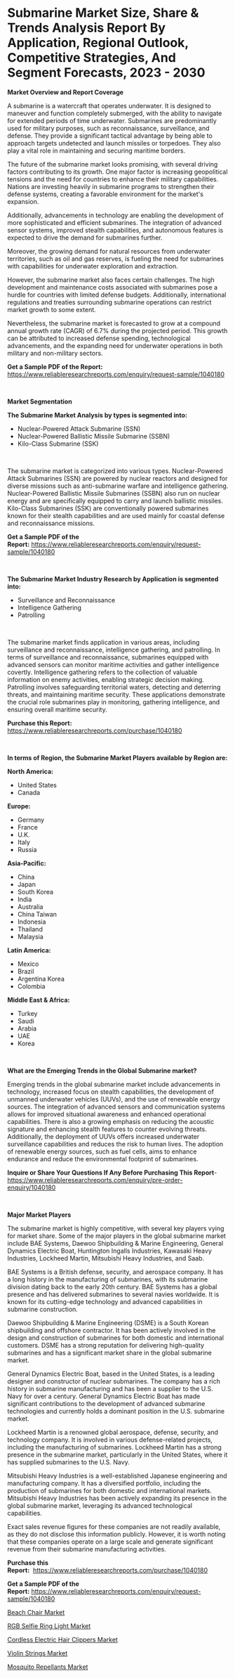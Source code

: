 <p><h1>Submarine Market Size, Share & Trends Analysis Report By Application, Regional Outlook, Competitive Strategies, And Segment Forecasts, 2023 - 2030</h1></p><p><strong>Market Overview and Report Coverage</strong></p>
<p><p>A submarine is a watercraft that operates underwater. It is designed to maneuver and function completely submerged, with the ability to navigate for extended periods of time underwater. Submarines are predominantly used for military purposes, such as reconnaissance, surveillance, and defense. They provide a significant tactical advantage by being able to approach targets undetected and launch missiles or torpedoes. They also play a vital role in maintaining and securing maritime borders.</p><p>The future of the submarine market looks promising, with several driving factors contributing to its growth. One major factor is increasing geopolitical tensions and the need for countries to enhance their military capabilities. Nations are investing heavily in submarine programs to strengthen their defense systems, creating a favorable environment for the market's expansion.</p><p>Additionally, advancements in technology are enabling the development of more sophisticated and efficient submarines. The integration of advanced sensor systems, improved stealth capabilities, and autonomous features is expected to drive the demand for submarines further.</p><p>Moreover, the growing demand for natural resources from underwater territories, such as oil and gas reserves, is fueling the need for submarines with capabilities for underwater exploration and extraction.</p><p>However, the submarine market also faces certain challenges. The high development and maintenance costs associated with submarines pose a hurdle for countries with limited defense budgets. Additionally, international regulations and treaties surrounding submarine operations can restrict market growth to some extent.</p><p>Nevertheless, the submarine market is forecasted to grow at a compound annual growth rate (CAGR) of 6.7% during the projected period. This growth can be attributed to increased defense spending, technological advancements, and the expanding need for underwater operations in both military and non-military sectors.</p></p>
<p><strong>Get a Sample PDF of the Report:</strong> <a href="https://www.reliableresearchreports.com/enquiry/request-sample/1040180">https://www.reliableresearchreports.com/enquiry/request-sample/1040180</a></p>
<p>&nbsp;</p>
<p><strong>Market Segmentation</strong></p>
<p><strong>The Submarine Market Analysis by types is segmented into:</strong></p>
<p><ul><li>Nuclear-Powered Attack Submarine (SSN)</li><li>Nuclear-Powered Ballistic Missile Submarine (SSBN)</li><li>Kilo-Class Submarine (SSK)</li></ul></p>
<p>&nbsp;</p>
<p><p>The submarine market is categorized into various types. Nuclear-Powered Attack Submarines (SSN) are powered by nuclear reactors and designed for diverse missions such as anti-submarine warfare and intelligence gathering. Nuclear-Powered Ballistic Missile Submarines (SSBN) also run on nuclear energy and are specifically equipped to carry and launch ballistic missiles. Kilo-Class Submarines (SSK) are conventionally powered submarines known for their stealth capabilities and are used mainly for coastal defense and reconnaissance missions.</p></p>
<p><strong>Get a Sample PDF of the Report:</strong>&nbsp;<a href="https://www.reliableresearchreports.com/enquiry/request-sample/1040180">https://www.reliableresearchreports.com/enquiry/request-sample/1040180</a></p>
<p>&nbsp;</p>
<p><strong>The Submarine Market Industry Research by Application is segmented into:</strong></p>
<p><ul><li>Surveillance and Reconnaissance</li><li>Intelligence Gathering</li><li>Patrolling</li></ul></p>
<p>&nbsp;</p>
<p><p>The submarine market finds application in various areas, including surveillance and reconnaissance, intelligence gathering, and patrolling. In terms of surveillance and reconnaissance, submarines equipped with advanced sensors can monitor maritime activities and gather intelligence covertly. Intelligence gathering refers to the collection of valuable information on enemy activities, enabling strategic decision making. Patrolling involves safeguarding territorial waters, detecting and deterring threats, and maintaining maritime security. These applications demonstrate the crucial role submarines play in monitoring, gathering intelligence, and ensuring overall maritime security.</p></p>
<p><strong>Purchase this Report:</strong>&nbsp; <a href="https://www.reliableresearchreports.com/purchase/1040180">https://www.reliableresearchreports.com/purchase/1040180</a></p>
<p>&nbsp;</p>
<p><strong>In terms of Region, the Submarine Market Players available by Region are:</strong></p>
<p>
    <p> <strong> North America: </strong>
        <ul>
            <li>United States</li>
            <li>Canada</li>
        </ul>
        </p> 
    <p> <strong> Europe: </strong>
        <ul>
            <li>Germany</li>
            <li>France</li>
            <li>U.K.</li>
            <li>Italy</li>
            <li>Russia</li>
        </ul>
        </p> 
    <p> <strong> Asia-Pacific: </strong>
        <ul>
            <li>China</li>
            <li>Japan</li>
            <li>South Korea</li>
            <li>India</li>
            <li>Australia</li>
            <li>China Taiwan</li>
            <li>Indonesia</li>
            <li>Thailand</li>
            <li>Malaysia</li>
        </ul>
        </p> 
    <p> <strong> Latin America: </strong>
        <ul>
            <li>Mexico</li>
            <li>Brazil</li>
            <li>Argentina Korea</li>
            <li>Colombia</li>
        </ul>
        </p> 
    <p> <strong> Middle East & Africa: </strong>
        <ul>
            <li>Turkey</li>
            <li>Saudi</li>
            <li>Arabia</li>
            <li>UAE</li>
            <li>Korea</li>
        </ul>
    </p>
    </p>
<p>&nbsp;</p>
<p><strong>What are the Emerging Trends in the Global Submarine market?</strong></p>
<p><p>Emerging trends in the global submarine market include advancements in technology, increased focus on stealth capabilities, the development of unmanned underwater vehicles (UUVs), and the use of renewable energy sources. The integration of advanced sensors and communication systems allows for improved situational awareness and enhanced operational capabilities. There is also a growing emphasis on reducing the acoustic signature and enhancing stealth features to counter evolving threats. Additionally, the deployment of UUVs offers increased underwater surveillance capabilities and reduces the risk to human lives. The adoption of renewable energy sources, such as fuel cells, aims to enhance endurance and reduce the environmental footprint of submarines.</p></p>
<p><strong>Inquire or Share Your Questions If Any Before Purchasing This Report</strong>- <a href="https://www.reliableresearchreports.com/enquiry/pre-order-enquiry/1040180">https://www.reliableresearchreports.com/enquiry/pre-order-enquiry/1040180</a></p>
<p>&nbsp;</p>
<p><strong>Major Market Players</strong></p>
<p><p>The submarine market is highly competitive, with several key players vying for market share. Some of the major players in the global submarine market include BAE Systems, Daewoo Shipbuilding & Marine Engineering, General Dynamics Electric Boat, Huntington Ingalls Industries, Kawasaki Heavy Industries, Lockheed Martin, Mitsubishi Heavy Industries, and Saab.</p><p>BAE Systems is a British defense, security, and aerospace company. It has a long history in the manufacturing of submarines, with its submarine division dating back to the early 20th century. BAE Systems has a global presence and has delivered submarines to several navies worldwide. It is known for its cutting-edge technology and advanced capabilities in submarine construction.</p><p>Daewoo Shipbuilding & Marine Engineering (DSME) is a South Korean shipbuilding and offshore contractor. It has been actively involved in the design and construction of submarines for both domestic and international customers. DSME has a strong reputation for delivering high-quality submarines and has a significant market share in the global submarine market.</p><p>General Dynamics Electric Boat, based in the United States, is a leading designer and constructor of nuclear submarines. The company has a rich history in submarine manufacturing and has been a supplier to the U.S. Navy for over a century. General Dynamics Electric Boat has made significant contributions to the development of advanced submarine technologies and currently holds a dominant position in the U.S. submarine market.</p><p>Lockheed Martin is a renowned global aerospace, defense, security, and technology company. It is involved in various defense-related projects, including the manufacturing of submarines. Lockheed Martin has a strong presence in the submarine market, particularly in the United States, where it has supplied submarines to the U.S. Navy.</p><p>Mitsubishi Heavy Industries is a well-established Japanese engineering and manufacturing company. It has a diversified portfolio, including the production of submarines for both domestic and international markets. Mitsubishi Heavy Industries has been actively expanding its presence in the global submarine market, leveraging its advanced technological capabilities.</p><p>Exact sales revenue figures for these companies are not readily available, as they do not disclose this information publicly. However, it is worth noting that these companies operate on a large scale and generate significant revenue from their submarine manufacturing activities.</p></p>
<p><strong>Purchase this Report:</strong>&nbsp;&nbsp;<a href="https://www.reliableresearchreports.com/purchase/1040180">https://www.reliableresearchreports.com/purchase/1040180</a></p>
<p></p>
<p><strong>Get a Sample PDF of the Report:</strong>&nbsp;<a href="https://www.reliableresearchreports.com/enquiry/request-sample/1040180">https://www.reliableresearchreports.com/enquiry/request-sample/1040180</a></p>
<p><p><a href="https://medium.com/@reganklocko456458/beach-chair-market-competitive-analysis-market-trends-and-forecast-to-2030-2cbd775f183b">Beach Chair Market</a></p><p><a href="https://medium.com/@drakesporer988/rgb-selfie-ring-light-market-size-and-market-trends-complete-industry-overview-2023-to-2030-e2cb09855b0d">RGB Selfie Ring Light Market</a></p><p><a href="https://medium.com/@evalynkoepp98698/cordless-electric-hair-clippers-market-exploring-market-share-market-trends-and-future-growth-dc9765630a6b">Cordless Electric Hair Clippers Market</a></p><p><a href="https://medium.com/@noelkunzei1/violin-strings-market-trends-and-market-analysis-forecasted-for-period-2023-2030-006f4fd1f3b1">Violin Strings Market</a></p><p><a href="https://medium.com/@lorenzmayer1995/mosquito-repellants-market-the-key-to-successful-business-strategy-forecast-till-2030-5f567a8698d8">Mosquito Repellants Market</a></p></p>